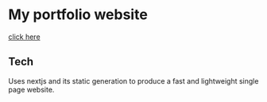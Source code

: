 # My portfolio website

[click here](https://jujhaar2409.github.io/portfolio/)

## Tech

Uses nextjs and its static generation to produce a fast and lightweight single page website.
